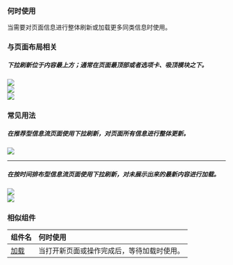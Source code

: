 

### 何时使用

当需要对页面信息进行整体刷新或加载更多同类信息时使用。

### 与页面布局相关

##### 下拉刷新位于内容最上方；通常在页面最顶部或者选项卡、吸顶模块之下。

<div class="legend">

  <div class="item">
    <img src="https://tdesign.gtimg.com/site/design/mobile-guide/pull-downre-fresh/pull-downre-fresh-1.png" />
  </div>

  <div class="item">
    <img src="https://tdesign.gtimg.com/site/design/mobile-guide/pull-downre-fresh/pull-downre-fresh-2.png" />
  </div>

</div>

<div class="legend">

  <div class="item">
    <img src="https://tdesign.gtimg.com/site/design/mobile-guide/pull-downre-fresh/pull-downre-fresh--3.png" />
  </div>
</div>

### 常见用法

##### 在推荐型信息流页面使用下拉刷新，对页面所有信息进行整体更新。

<div class="legend">
  <div class="item">
    <img src="https://tdesign.gtimg.com/site/design/mobile-guide/pull-downre-fresh/pull-downre-fresh-4.png" />
  </div>
</div>

<hr />

##### 在按时间排布型信息流页面使用下拉刷新，对未展示出来的最新内容进行加载。

<div class="legend">
  <div class="item">
    <img src="https://tdesign.gtimg.com/site/design/mobile-guide/pull-downre-fresh/pull-downre-fresh-5.png" />
    <em></em>
  </div>
  <div class="item">
    <img src="https://tdesign.gtimg.com/site/design/mobile-guide/pull-downre-fresh/pull-downre-fresh-6.png" />
    <em></em>
  </div>
</div>


### 相似组件

| 组件名            | 何时使用                                   |
| :---------------- | :----------------------------------------- |
| [加载](./loading) | 当打开新页面或操作完成后，等待加载时使用。 |
